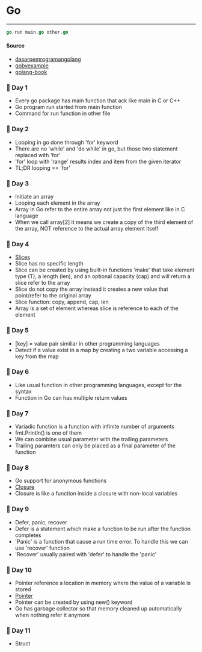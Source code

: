 # Go

---

```go
go run main.go other.go
```

#### Source

- [dasarpemrogramangolang](https://dasarpemrogramangolang.novalagung.com/)
- [gobyexample](https://gobyexample.com/)
- [golang-book](https://www.golang-book.com/books/intro/)

### 📅 Day 1

- Every go package has main function that ack like main in C or C++
- Go program run started from main function
- Command for run function in other file

### 📅 Day 2

- Looping in go done through 'for' keyword
- There are no 'while' and 'do while' in go, but those two statement replaced with 'for'
- 'for' loop with 'range' results index and item from the given iterator
- TL;DR looping == 'for'

### 📅 Day 3

- Initiate an array
- Looping each element in the array
- Array in Go refer to the entire array not just the first element like in C language
- When we call array[2] it means we create a copy of the third element of the array, NOT reference to the actual array element itself

### 📅 Day 4

- [Slices](https://go.dev/blog/slices-intro)
- Slice has no specific length
- Slice can be created by using built-in functions 'make' that take element type (T), a length (len), and an optional capacity (cap) and will return a slice refer to the array
- Slice do not copy the array instead it creates a new value that point/refer to the original array
- Slice function: copy, append, cap, len
- Array is a set of element whereas slice is reference to each of the element

### 📅 Day 5

- [key] = value pair similiar in other programming languages
- Detect if a value exist in a map by creating a two variable accessing a key from the map

### 📅 Day 6

- Like usual function in other programming languages, except for the syntax
- Function in Go can has multiple return values

### 📅 Day 7

- Variadic function is a function with infinite number of arguments
- fmt.Println() is one of them
- We can combine usual parameter with the trailing parameters
- Trailing paramters can only be placed as a final parameter of the function

### 📅 Day 8

- Go support for anonymous functions
- [Closure](<https://en.wikipedia.org/wiki/Closure_(computer_programming)>)
- Closure is like a function inside a closure with non-local variables

### 📅 Day 9

- Defer, panic, recover
- Defer is a statement which make a function to be run after the function completes
- 'Panic' is a function that cause a run time error. To handle this we can use 'recover' function
- 'Recover' usually paired with 'defer' to handle the 'panic'

### 📅 Day 10

- Pointer reference a location in memory where the value of a variable is stored
- [Pointer](https://www.golang-book.com/books/intro/8)
- Pointer can be created by using new() keyword
- Go has garbage collector so that memory cleaned up automatically when nothing refer it anymore

### 📅 Day 11

- Struct
